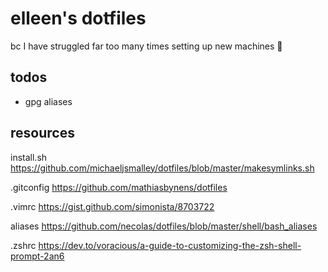 # elleen's dotfiles

bc I have struggled far too many times setting up new machines 🥲

## todos
- gpg aliases

## resources

install.sh
https://github.com/michaeljsmalley/dotfiles/blob/master/makesymlinks.sh  

.gitconfig 
https://github.com/mathiasbynens/dotfiles  

.vimrc
https://gist.github.com/simonista/8703722  

aliases
https://github.com/necolas/dotfiles/blob/master/shell/bash_aliases  

.zshrc 
https://dev.to/voracious/a-guide-to-customizing-the-zsh-shell-prompt-2an6  


